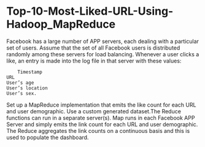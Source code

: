 # Top-10-Most-Liked-URL-Using-Hadoop_MapReduce

Facebook has a large number of APP servers, each dealing with a particular set of users. Assume that the set of all Facebook users is distributed randomly among these servers for load balancing. Whenever a user clicks a like, an entry is made into the log file in that server with these values: 

        Timestamp
	URL
	User’s age
	User’s location
	User’s sex.

Set up a MapReduce implementation that emits the like count for each URL and user demographic. Use a custom generated dataset.The Reduce functions can run in a separate server(s). Map runs in each Facebook APP Server and simply emits the link count for each URL and user demographic. The Reduce aggregates the link counts on a continuous basis and this is used to populate the dashboard.
